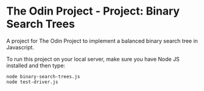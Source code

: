 # The Odin Project - Project: Binary Search Trees

A project for The Odin Project to implement a balanced binary search tree in Javascript. 

To run this project on your local server, make sure you have Node JS installed and then type:

```
node binary-search-trees.js
node test-driver.js
```
